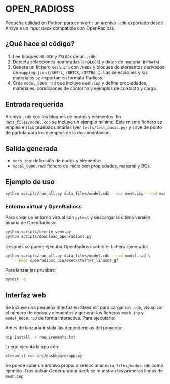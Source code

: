 # OPEN_RADIOSS

Pequeña utilidad en Python para convertir un archivo ``.cdb`` exportado desde
Ansys a un *input deck* compatible con OpenRadioss.

## ¿Qué hace el código?

1. Lee bloques ``NBLOCK`` y ``EBLOCK`` de un ``.cdb``.
2. Detecta selecciones nombradas (``CMBLOCK``) y datos de material
   (``MPDATA``).
3. Genera un fichero ``mesh.inp`` con ``/NODE`` y bloques de elementos
   derivados de ``mapping.json`` (``/SHELL``, ``/BRICK``, ``/TETRA``...). Las
   selecciones y los materiales se exportan en formato Radioss.
4. Crea ``model_0000.rad`` que incluye ``mesh.inp`` y define propiedades,
   materiales, condiciones de contorno y ejemplos de contacto y carga.

## Entrada requerida

Archivo ``.cdb`` con los bloques de nodos y elementos. En ``data_files/model.cdb`` se incluye un ejemplo mínimo. Este mismo fichero se emplea en las pruebas
unitarias (ver ``tests/test_basic.py``) y sirve de punto de partida para los
ejemplos de la documentación.

## Salida generada

 - ``mesh.inp``: definición de nodos y elementos.
 - ``model_0000.rad``: fichero de inicio con propiedades, material y BCs.

## Ejemplo de uso

```bash
python scripts/run_all.py data_files/model.cdb --inc mesh.inp --rad model_0000.rad
```

### Entorno virtual y OpenRadioss

Para crear un entorno virtual con `pytest` y descargar la última
versión binaria de OpenRadioss:

```bash
python scripts/create_venv.py
python scripts/download_openradioss.py
```

Después se puede ejecutar OpenRadioss sobre el fichero generado:

```bash
python scripts/run_all.py data_files/model.cdb --rad model.rad \
    --exec openradioss_bin/exec/starter_linux64_gf
```

Para lanzar las pruebas:

```bash
pytest -q
```

## Interfaz web

Se incluye una pequeña interfaz en Streamlit para cargar un `.cdb`, visualizar
el número de nodos y elementos y generar los ficheros ``mesh.inp`` y
``model_0000.rad`` de forma interactiva. Para ejecutarla:

Antes de lanzarla instala las dependencias del proyecto:

```bash
pip install -r requirements.txt
```

Luego ejecuta la app con:

```bash
streamlit run src/dashboard/app.py
```

Se puede subir un archivo propio o seleccionar ``data_files/model.cdb`` como
ejemplo. Tras pulsar *Generar input deck* se muestran las primeras líneas de
``mesh.inp``.
